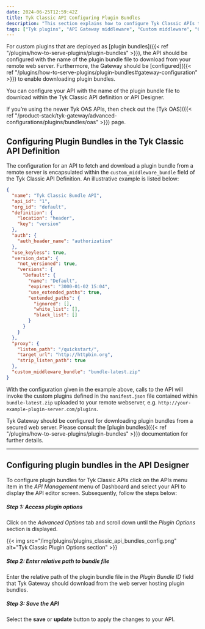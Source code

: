 ```yaml
---
date: 2024-06-25T12:59:42Z
title: Tyk Classic API Configuring Plugin Bundles
description: "This section explains how to configure Tyk Classic APIs to use plugin bundles deployed on a remote web server"
tags: ["Tyk plugins", "API Gateway middleware", "Custom middleware", "Custom API request", "Tyk Classic API"]
---
```


For custom plugins that are deployed as [plugin bundles]({{< ref "/plugins/how-to-serve-plugins/plugin-bundles" >}}), the API should be configured with the name of the plugin bundle file to download from your remote web server. Furthermore, the Gateway should be [configured]({{< ref "/plugins/how-to-serve-plugins/plugin-bundles#gateway-configuration" >}}) to enable downloading plugin bundles.

You can configure your API with the name of the plugin bundle file to download within the Tyk Classic API definition or API Designer.

If you’re using the newer Tyk OAS APIs, then check out the [Tyk OAS]({{< ref "/product-stack/tyk-gateway/advanced-configurations/plugins/bundles/oas" >}}) page.

## Configuring Plugin Bundles in the Tyk Classic API Definition

The configuration for an API to fetch and download a plugin bundle from a remote server is encapsulated within the `custom_middleware_bundle` field of the Tyk Classic API Definition. An illustrative example is listed below:

```json {hl_lines=["33"], linenos=true, linenostart=1}
{
  "name": "Tyk Classic Bundle API",
  "api_id": "1",
  "org_id": "default",
  "definition": {
    "location": "header",
    "key": "version"
  },
  "auth": {
    "auth_header_name": "authorization"
  },
  "use_keyless": true,
  "version_data": {
    "not_versioned": true,
    "versions": {
      "Default": {
        "name": "Default",
        "expires": "3000-01-02 15:04",
        "use_extended_paths": true,
        "extended_paths": {
          "ignored": [],
          "white_list": [],
          "black_list": []
        }
      }
    }
  },
  "proxy": {
    "listen_path": "/quickstart/",
    "target_url": "http://httpbin.org",
    "strip_listen_path": true
  },
  "custom_middleware_bundle": "bundle-latest.zip"
}
```

With the configuration given in the example above, calls to the API will invoke the custom plugins defined in the `manifest.json` file contained within `bundle-latest.zip` uploaded to your remote webserver, e.g. `http://your-example-plugin-server.com/plugins`.

Tyk Gateway should be configured for downloading plugin bundles from a secured web server. Please consult the [plugin bundles]({{< ref "/plugins/how-to-serve-plugins/plugin-bundles" >}}) documentation for further details.

---

## Configuring plugin bundles in the API Designer

To configure plugin bundles for Tyk Classic APIs click on the APIs menu item in the _API Management_ menu of Dashboard and select your API to display the API editor screen. Subsequently, follow the steps below:

##### Step 1: Access plugin options

Click on the _Advanced Options_ tab and scroll down until the _Plugin Options_ section is displayed.

{{< img src="/img/plugins/plugins_classic_api_bundles_config.png" alt="Tyk Classic Plugin Options section" >}}

##### Step 2: Enter relative path to bundle file

Enter the relative path of the plugin bundle file in the _Plugin Bundle ID_ field that Tyk Gateway should download from the web server hosting plugin bundles.

##### Step 3: Save the API

Select the **save** or **update** button to apply the changes to your API.
